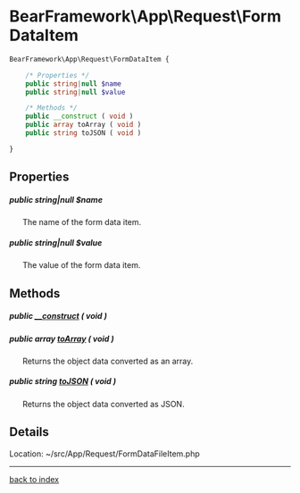 # BearFramework\App\Request\FormDataItem

```php
BearFramework\App\Request\FormDataItem {

	/* Properties */
	public string|null $name
	public string|null $value

	/* Methods */
	public __construct ( void )
	public array toArray ( void )
	public string toJSON ( void )

}
```

## Properties

##### public string|null $name

&nbsp;&nbsp;&nbsp;&nbsp;&nbsp;&nbsp;The name of the form data item.

##### public string|null $value

&nbsp;&nbsp;&nbsp;&nbsp;&nbsp;&nbsp;The value of the form data item.

## Methods

##### public [__construct](bearframework.app.request.formdataitem.__construct.method.md) ( void )

##### public array [toArray](bearframework.app.request.formdataitem.toarray.method.md) ( void )

&nbsp;&nbsp;&nbsp;&nbsp;&nbsp;&nbsp;Returns the object data converted as an array.

##### public string [toJSON](bearframework.app.request.formdataitem.tojson.method.md) ( void )

&nbsp;&nbsp;&nbsp;&nbsp;&nbsp;&nbsp;Returns the object data converted as JSON.

## Details

Location: ~/src/App/Request/FormDataFileItem.php

---

[back to index](index.md)

